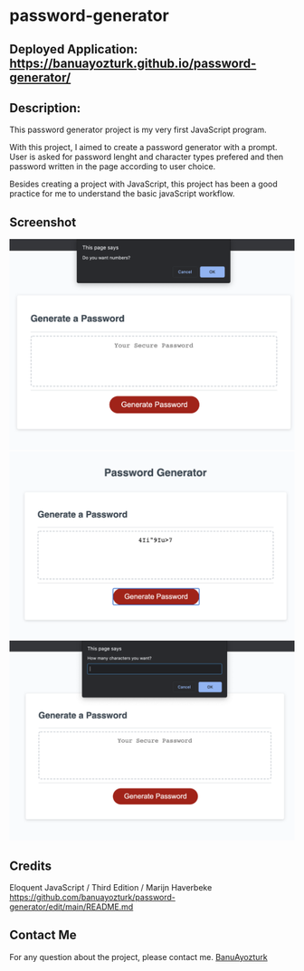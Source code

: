 # password-generator

## Deployed Application: https://banuayozturk.github.io/password-generator/
## Description: 
This password generator project is my very first JavaScript program. 

With this project, I aimed to create a password generator with a prompt. User is asked for password lenght and character types prefered and then password written  in the page according to user choice.

Besides creating a project with JavaScript,  this project has been a good practice for me to understand the basic javaScript workflow.

## Screenshot
![Password Generatorimages - 3240.1166](./images/screen-shot.png)
![Portfolio page - 968.1744 ](./images/screen-shot2.png)
![Portfolio page - 968.1744 ](./images/screen-shot3.png)

## Credits

 Eloquent JavaScript  / Third Edition / Marijn Haverbeke
 https://github.com/banuayozturk/password-generator/edit/main/README.md
 
## Contact Me
For any question about the project, please contact me.
[BanuAyozturk](mailto:bnyksl@gmail.com)
